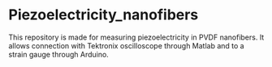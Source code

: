 # Piezoelectricity_nanofibers
This repository is made for measuring piezoelectricity in PVDF nanofibers. It allows connection with Tektronix oscilloscope through Matlab and to a strain gauge through Arduino.
